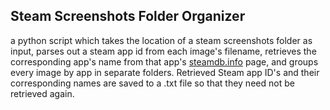 ## Steam Screenshots Folder Organizer

a python script which takes the location of a steam screenshots folder as input, parses out a steam app id from each
image's filename, retrieves the corresponding app's name from that app's [steamdb.info](http://steamdb.info/) page, and
groups every image by app in separate folders. Retrieved Steam app ID's and their corresponding names are saved to a
.txt file so that they need not be retrieved again.
